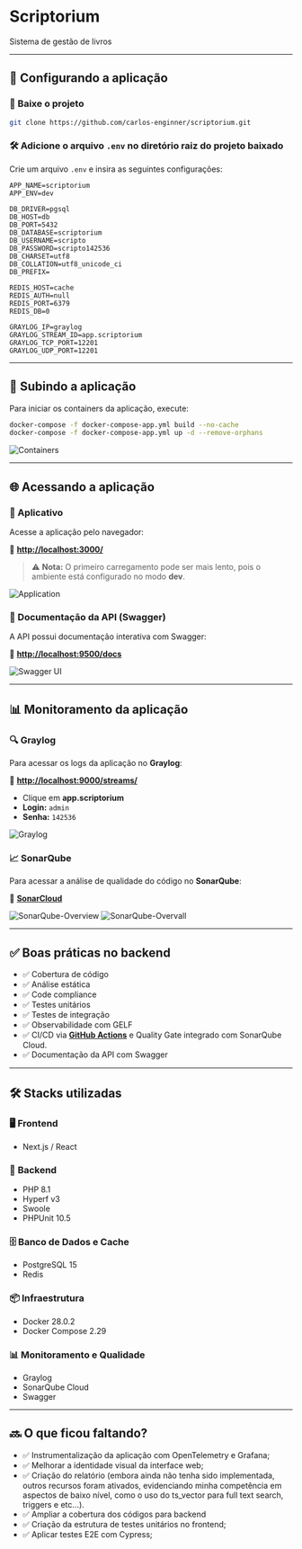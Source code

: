 # Scriptorium

Sistema de gestão de livros

---

## 📌 Configurando a aplicação

### 🔄 Baixe o projeto
```sh
git clone https://github.com/carlos-enginner/scriptorium.git
```

### 🛠 Adicione o arquivo `.env` no diretório raiz do projeto baixado

Crie um arquivo `.env` e insira as seguintes configurações:

```env
APP_NAME=scriptorium
APP_ENV=dev

DB_DRIVER=pgsql
DB_HOST=db
DB_PORT=5432
DB_DATABASE=scriptorium
DB_USERNAME=scripto
DB_PASSWORD=scripto142536
DB_CHARSET=utf8
DB_COLLATION=utf8_unicode_ci
DB_PREFIX=

REDIS_HOST=cache
REDIS_AUTH=null
REDIS_PORT=6379
REDIS_DB=0

GRAYLOG_IP=graylog
GRAYLOG_STREAM_ID=app.scriptorium
GRAYLOG_TCP_PORT=12201
GRAYLOG_UDP_PORT=12201
```

---

## 🚀 Subindo a aplicação

Para iniciar os containers da aplicação, execute:

```sh
docker-compose -f docker-compose-app.yml build --no-cache
docker-compose -f docker-compose-app.yml up -d --remove-orphans
```

![Containers](./backend/images/containers.png)

---

## 🌐 Acessando a aplicação

### 📄 Aplicativo

Acesse a aplicação pelo navegador:

🔗 **[http://localhost:3000/](http://localhost:3000/)**

> ⚠️ **Nota:** O primeiro carregamento pode ser mais lento, pois o ambiente está configurado no modo **dev**.

![Application](./backend/images/app.png)

### 📖 Documentação da API (Swagger)

A API possui documentação interativa com Swagger:

🔗 **[http://localhost:9500/docs](http://localhost:9500/docs)**

![Swagger UI](./backend/images/swagger.png)

---

## 📊 Monitoramento da aplicação

### 🔍 Graylog

Para acessar os logs da aplicação no **Graylog**:

🔗 **[http://localhost:9000/streams/](http://localhost:9000/streams/)**

- Clique em **app.scriptorium**
- **Login:** `admin`
- **Senha:** `142536`

![Graylog](./backend/images/graylog.png)

### 📈 SonarQube

Para acessar a análise de qualidade do código no **SonarQube**:

🔗 **[SonarCloud](https://sonarcloud.io/organizations/carlos-vargas/projects)**

![SonarQube-Overview](./backend/images/sonarqube-overview.png)
![SonarQube-Overvall](./backend/images/sonarqube-overvall.png)

---

## ✅ Boas práticas no backend

- ✅ Cobertura de código
- ✅ Análise estática
- ✅ Code compliance
- ✅ Testes unitários
- ✅ Testes de integração
- ✅ Observabilidade com GELF
- ✅ CI/CD via **[GitHub Actions](https://github.com/carlos-enginner/scriptorium/actions)** e Quality Gate integrado com SonarQube Cloud.
- ✅ Documentação da API com Swagger

---

## 🛠 Stacks utilizadas

### 🖥 **Frontend**
- Next.js / React

### 🔧 **Backend**
- PHP 8.1
- Hyperf v3
- Swoole
- PHPUnit 10.5

### 🗄 **Banco de Dados e Cache**
- PostgreSQL 15
- Redis

### 📦 **Infraestrutura**
- Docker 28.0.2
- Docker Compose 2.29

### 📊 **Monitoramento e Qualidade**
- Graylog
- SonarQube Cloud
- Swagger

---

## 🔜 O que ficou faltando?

- ✅ Instrumentalização da aplicação com OpenTelemetry e Grafana;
- ✅ Melhorar a identidade visual da interface web;
- ✅ Criação do relatório (embora ainda não tenha sido implementada, outros recursos foram ativados, evidenciando minha competência em aspectos de baixo nível, como o uso do ts_vector para full text search, triggers e etc...).
- ✅ Ampliar a cobertura dos códigos para backend
- ✅ Criação da estrutura de testes unitários no frontend;
- ✅ Aplicar testes E2E com Cypress;